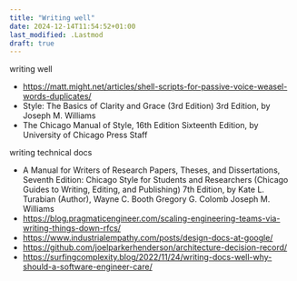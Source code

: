 ```yaml
---
title: "Writing well"
date: 2024-12-14T11:54:52+01:00
last_modified: .Lastmod
draft: true
---
```


writing well

- https://matt.might.net/articles/shell-scripts-for-passive-voice-weasel-words-duplicates/
- Style: The Basics of Clarity and Grace (3rd Edition) 3rd Edition, by Joseph M. Williams
- The Chicago Manual of Style, 16th Edition Sixteenth Edition, by University of Chicago Press Staff

writing technical docs

- A Manual for Writers of Research Papers, Theses, and Dissertations, Seventh Edition: Chicago Style for Students and Researchers (Chicago Guides to Writing, Editing, and Publishing) 7th Edition, by Kate L. Turabian (Author), Wayne C. Booth Gregory G. Colomb Joseph M. Williams
- https://blog.pragmaticengineer.com/scaling-engineering-teams-via-writing-things-down-rfcs/
- https://www.industrialempathy.com/posts/design-docs-at-google/
- https://github.com/joelparkerhenderson/architecture-decision-record/
- https://surfingcomplexity.blog/2022/11/24/writing-docs-well-why-should-a-software-engineer-care/
